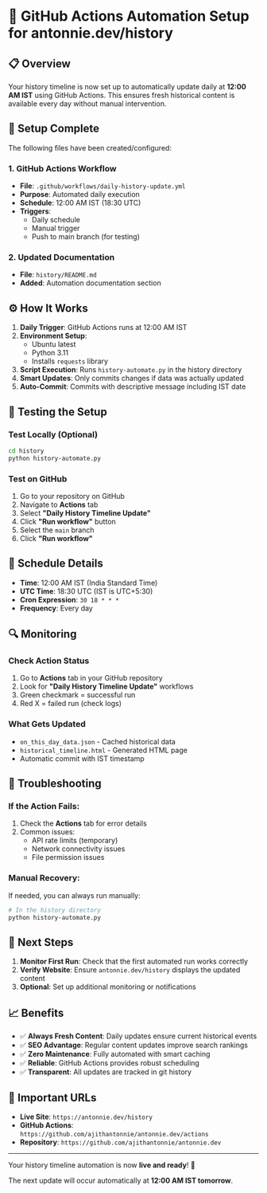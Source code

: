 # 🚀 GitHub Actions Automation Setup for antonnie.dev/history

## 📋 Overview

Your history timeline is now set up to automatically update daily at **12:00 AM IST** using GitHub Actions. This ensures fresh historical content is available every day without manual intervention.

## 🔧 Setup Complete

The following files have been created/configured:

### 1. GitHub Actions Workflow
- **File**: `.github/workflows/daily-history-update.yml`
- **Purpose**: Automated daily execution
- **Schedule**: 12:00 AM IST (18:30 UTC)
- **Triggers**: 
  - Daily schedule
  - Manual trigger
  - Push to main branch (for testing)

### 2. Updated Documentation
- **File**: `history/README.md`
- **Added**: Automation documentation section

## ⚙️ How It Works

1. **Daily Trigger**: GitHub Actions runs at 12:00 AM IST
2. **Environment Setup**: 
   - Ubuntu latest
   - Python 3.11
   - Installs `requests` library
3. **Script Execution**: Runs `history-automate.py` in the history directory
4. **Smart Updates**: Only commits changes if data was actually updated
5. **Auto-Commit**: Commits with descriptive message including IST date

## 🧪 Testing the Setup

### Test Locally (Optional)
```bash
cd history
python history-automate.py
```

### Test on GitHub
1. Go to your repository on GitHub
2. Navigate to **Actions** tab
3. Select **"Daily History Timeline Update"**
4. Click **"Run workflow"** button
5. Select the `main` branch
6. Click **"Run workflow"**

## 📅 Schedule Details

- **Time**: 12:00 AM IST (India Standard Time)
- **UTC Time**: 18:30 UTC (IST is UTC+5:30)
- **Cron Expression**: `30 18 * * *`
- **Frequency**: Every day

## 🔍 Monitoring

### Check Action Status
1. Go to **Actions** tab in your GitHub repository
2. Look for **"Daily History Timeline Update"** workflows
3. Green checkmark = successful run
4. Red X = failed run (check logs)

### What Gets Updated
- `on_this_day_data.json` - Cached historical data
- `historical_timeline.html` - Generated HTML page
- Automatic commit with IST timestamp

## 🚨 Troubleshooting

### If the Action Fails:
1. Check the **Actions** tab for error details
2. Common issues:
   - API rate limits (temporary)
   - Network connectivity issues
   - File permission issues

### Manual Recovery:
If needed, you can always run manually:
```bash
# In the history directory
python history-automate.py
```

## 🎯 Next Steps

1. **Monitor First Run**: Check that the first automated run works correctly
2. **Verify Website**: Ensure `antonnie.dev/history` displays the updated content
3. **Optional**: Set up additional monitoring or notifications

## 📈 Benefits

- ✅ **Always Fresh Content**: Daily updates ensure current historical events
- ✅ **SEO Advantage**: Regular content updates improve search rankings  
- ✅ **Zero Maintenance**: Fully automated with smart caching
- ✅ **Reliable**: GitHub Actions provides robust scheduling
- ✅ **Transparent**: All updates are tracked in git history

## 🔗 Important URLs

- **Live Site**: `https://antonnie.dev/history`
- **GitHub Actions**: `https://github.com/ajithantonnie/antonnie.dev/actions`
- **Repository**: `https://github.com/ajithantonnie/antonnie.dev`

---

Your history timeline automation is now **live and ready**! 🎉

The next update will occur automatically at **12:00 AM IST tomorrow**.